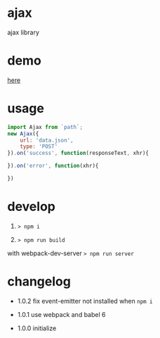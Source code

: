 # ajax
ajax library

# demo

[here](http://vivaxy.github.io/ajax/demo)

# usage

```js
import Ajax from `path`;
new Ajax({
    url: 'data.json',
    type: 'POST'
}).on('success', function(responseText, xhr){

}).on('error', function(xhr){

})
```

# develop

1. `> npm i`

2. `> npm run build`

with webpack-dev-server `> npm run server`

# changelog

- 1.0.2 fix event-emitter not installed when `npm i`

- 1.0.1 use webpack and babel 6

- 1.0.0 initialize
